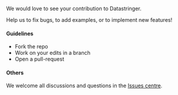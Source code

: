 We would love to see your contribution to Datastringer. 

Help us to fix bugs, to add examples, or to implement new features!

#### Guidelines
* Fork the repo
* Work on your edits in a branch
* Open a pull-request

#### Others
We welcome all discussions and questions in the [Issues centre](https://github.com/basilesimon/datastringer/issues).
